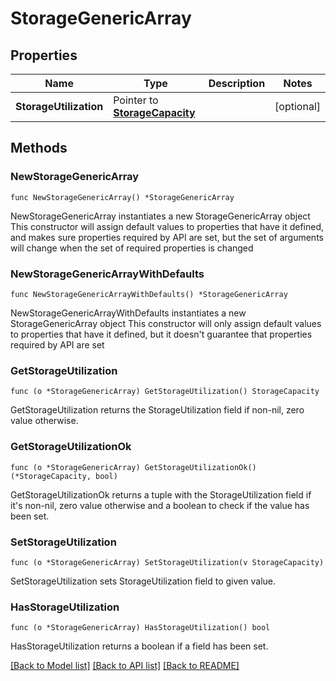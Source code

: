 # StorageGenericArray

## Properties

Name | Type | Description | Notes
------------ | ------------- | ------------- | -------------
**StorageUtilization** | Pointer to [**StorageCapacity**](storage.Capacity.md) |  | [optional] 

## Methods

### NewStorageGenericArray

`func NewStorageGenericArray() *StorageGenericArray`

NewStorageGenericArray instantiates a new StorageGenericArray object
This constructor will assign default values to properties that have it defined,
and makes sure properties required by API are set, but the set of arguments
will change when the set of required properties is changed

### NewStorageGenericArrayWithDefaults

`func NewStorageGenericArrayWithDefaults() *StorageGenericArray`

NewStorageGenericArrayWithDefaults instantiates a new StorageGenericArray object
This constructor will only assign default values to properties that have it defined,
but it doesn't guarantee that properties required by API are set

### GetStorageUtilization

`func (o *StorageGenericArray) GetStorageUtilization() StorageCapacity`

GetStorageUtilization returns the StorageUtilization field if non-nil, zero value otherwise.

### GetStorageUtilizationOk

`func (o *StorageGenericArray) GetStorageUtilizationOk() (*StorageCapacity, bool)`

GetStorageUtilizationOk returns a tuple with the StorageUtilization field if it's non-nil, zero value otherwise
and a boolean to check if the value has been set.

### SetStorageUtilization

`func (o *StorageGenericArray) SetStorageUtilization(v StorageCapacity)`

SetStorageUtilization sets StorageUtilization field to given value.

### HasStorageUtilization

`func (o *StorageGenericArray) HasStorageUtilization() bool`

HasStorageUtilization returns a boolean if a field has been set.


[[Back to Model list]](../README.md#documentation-for-models) [[Back to API list]](../README.md#documentation-for-api-endpoints) [[Back to README]](../README.md)


